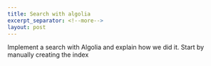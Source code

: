 ```yaml
---
title: Search with algolia
excerpt_separator: <!--more-->
layout: post
---
```


Implement a search with Algolia and explain how we did it. Start by manually creating the index
